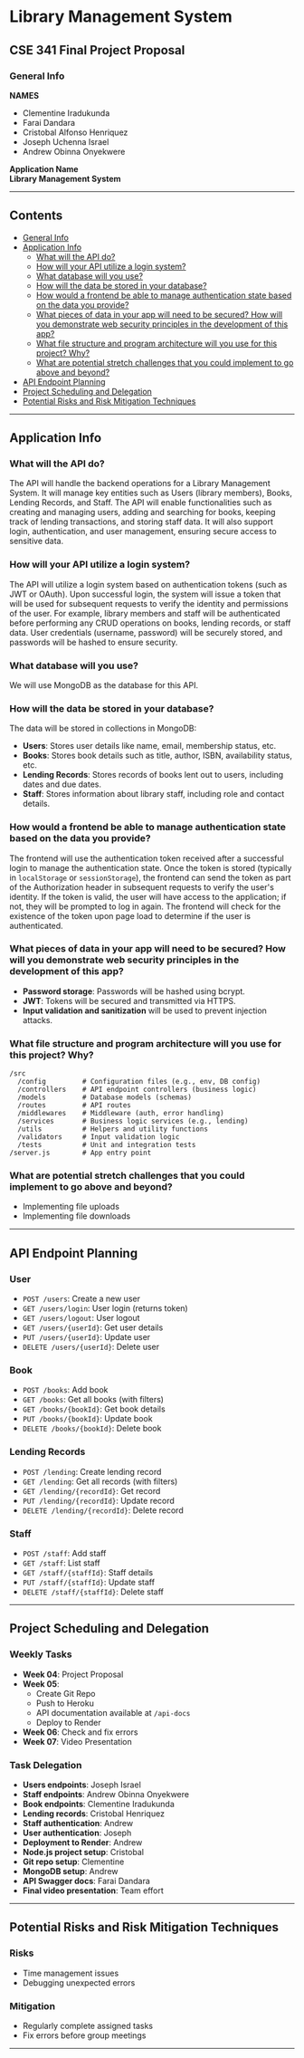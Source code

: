 
# Library Management System

## CSE 341 Final Project Proposal

### General Info

**NAMES**  
- Clementine Iradukunda  
- Farai Dandara  
- Cristobal Alfonso Henriquez  
- Joseph Uchenna Israel  
- Andrew Obinna Onyekwere  

**Application Name**  
**Library Management System**

---

## Contents

- [General Info](#general-info)
- [Application Info](#application-info)
  - [What will the API do?](#what-will-the-api-do)
  - [How will your API utilize a login system?](#how-will-your-api-utilize-a-login-system)
  - [What database will you use?](#what-database-will-you-use)
  - [How will the data be stored in your database?](#how-will-the-data-be-stored-in-your-database)
  - [How would a frontend be able to manage authentication state based on the data you provide?](#how-would-a-frontend-be-able-to-manage-authentication-state-based-on-the-data-you-provide)
  - [What pieces of data in your app will need to be secured? How will you demonstrate web security principles in the development of this app?](#what-pieces-of-data-in-your-app-will-need-to-be-secured-how-will-you-demonstrate-web-security-principles-in-the-development-of-this-app)
  - [What file structure and program architecture will you use for this project? Why?](#what-file-structure-and-program-architecture-will-you-use-for-this-project-why)
  - [What are potential stretch challenges that you could implement to go above and beyond?](#what-are-potential-stretch-challenges-that-you-could-implement-to-go-above-and-beyond)
- [API Endpoint Planning](#api-endpoint-planning)
- [Project Scheduling and Delegation](#project-scheduling-and-delegation)
- [Potential Risks and Risk Mitigation Techniques](#potential-risks-and-risk-mitigation-techniques)

---

## Application Info

### What will the API do?

The API will handle the backend operations for a Library Management System. It will manage key entities such as Users (library members), Books, Lending Records, and Staff. The API will enable functionalities such as creating and managing users, adding and searching for books, keeping track of lending transactions, and storing staff data. It will also support login, authentication, and user management, ensuring secure access to sensitive data.

### How will your API utilize a login system?

The API will utilize a login system based on authentication tokens (such as JWT or OAuth). Upon successful login, the system will issue a token that will be used for subsequent requests to verify the identity and permissions of the user. For example, library members and staff will be authenticated before performing any CRUD operations on books, lending records, or staff data. User credentials (username, password) will be securely stored, and passwords will be hashed to ensure security.

### What database will you use?

We will use MongoDB as the database for this API.

### How will the data be stored in your database?

The data will be stored in collections in MongoDB:

- **Users**: Stores user details like name, email, membership status, etc.
- **Books**: Stores book details such as title, author, ISBN, availability status, etc.
- **Lending Records**: Stores records of books lent out to users, including dates and due dates.
- **Staff**: Stores information about library staff, including role and contact details.

### How would a frontend be able to manage authentication state based on the data you provide?

The frontend will use the authentication token received after a successful login to manage the authentication state. Once the token is stored (typically in `localStorage` or `sessionStorage`), the frontend can send the token as part of the Authorization header in subsequent requests to verify the user's identity. If the token is valid, the user will have access to the application; if not, they will be prompted to log in again. The frontend will check for the existence of the token upon page load to determine if the user is authenticated.

### What pieces of data in your app will need to be secured? How will you demonstrate web security principles in the development of this app?

- **Password storage**: Passwords will be hashed using bcrypt.
- **JWT**: Tokens will be secured and transmitted via HTTPS.
- **Input validation and sanitization** will be used to prevent injection attacks.

### What file structure and program architecture will you use for this project? Why?

```
/src
  /config         # Configuration files (e.g., env, DB config)
  /controllers    # API endpoint controllers (business logic)
  /models         # Database models (schemas)
  /routes         # API routes
  /middlewares    # Middleware (auth, error handling)
  /services       # Business logic services (e.g., lending)
  /utils          # Helpers and utility functions
  /validators     # Input validation logic
  /tests          # Unit and integration tests
/server.js        # App entry point
```

### What are potential stretch challenges that you could implement to go above and beyond?

- Implementing file uploads
- Implementing file downloads

---

## API Endpoint Planning

### User

- `POST /users`: Create a new user  
- `GET /users/login`: User login (returns token)  
- `GET /users/logout`: User logout  
- `GET /users/{userId}`: Get user details  
- `PUT /users/{userId}`: Update user  
- `DELETE /users/{userId}`: Delete user  

### Book

- `POST /books`: Add book  
- `GET /books`: Get all books (with filters)  
- `GET /books/{bookId}`: Get book details  
- `PUT /books/{bookId}`: Update book  
- `DELETE /books/{bookId}`: Delete book  

### Lending Records

- `POST /lending`: Create lending record  
- `GET /lending`: Get all records (with filters)  
- `GET /lending/{recordId}`: Get record  
- `PUT /lending/{recordId}`: Update record  
- `DELETE /lending/{recordId}`: Delete record  

### Staff

- `POST /staff`: Add staff  
- `GET /staff`: List staff  
- `GET /staff/{staffId}`: Staff details  
- `PUT /staff/{staffId}`: Update staff  
- `DELETE /staff/{staffId}`: Delete staff  

---

## Project Scheduling and Delegation

### Weekly Tasks

- **Week 04**: Project Proposal  
- **Week 05**:  
  - Create Git Repo  
  - Push to Heroku  
  - API documentation available at `/api-docs`  
  - Deploy to Render  
- **Week 06**: Check and fix errors  
- **Week 07**: Video Presentation  

### Task Delegation

- **Users endpoints**: Joseph Israel  
- **Staff endpoints**: Andrew Obinna Onyekwere  
- **Book endpoints**: Clementine Iradukunda  
- **Lending records**: Cristobal Henriquez  
- **Staff authentication**: Andrew  
- **User authentication**: Joseph  
- **Deployment to Render**: Andrew  
- **Node.js project setup**: Cristobal  
- **Git repo setup**: Clementine  
- **MongoDB setup**: Andrew  
- **API Swagger docs**: Farai Dandara  
- **Final video presentation**: Team effort  

---

## Potential Risks and Risk Mitigation Techniques

### Risks

- Time management issues
- Debugging unexpected errors

### Mitigation

- Regularly complete assigned tasks
- Fix errors before group meetings

---
